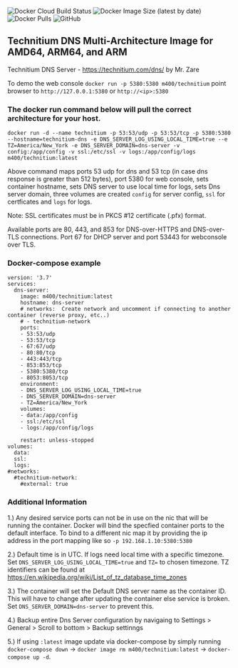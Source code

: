 ![Docker Cloud Build Status](https://img.shields.io/docker/cloud/build/m400/technitium?logo=docker&style=plastic)  ![Docker Image Size (latest by date)](https://img.shields.io/docker/image-size/m400/technitium?logo=docker&style=plastic)  ![Docker Pulls](https://img.shields.io/docker/pulls/m400/technitium?logo=docker&style=plastic)  ![GitHub](https://img.shields.io/github/license/hm400/technitium-docker-build?logo=github&style=plastic) 

## Technitium DNS Multi-Architecture Image for AMD64, ARM64, and ARM
Technitium DNS Server - https://technitium.com/dns/ by Mr. Zare

To demo the web console  `docker run -p 5380:5380 m400/technitium`  point browser to `http://127.0.0.1:5380` or `http://<ip>:5380`

### The docker run command below will pull the correct architecture for your host.

`docker run -d --name technitium -p 53:53/udp -p 53:53/tcp -p 5380:5380 --hostname=technitium-dns -e DNS_SERVER_LOG_USING_LOCAL_TIME=true --e TZ=America/New_York -e DNS_SERVER_DOMAIN=dns-server -v config:/app/config -v ssl:/etc/ssl -v logs:/app/config/logs m400/technitium:latest`

Above command maps ports 53 udp for dns and 53 tcp (in case dns response is greater than 512 bytes), port 5380 for web console, sets container hostname, sets DNS server to use local time for logs, sets Dns server domain,  three volumes are created `config` for server config, `ssl` for certficates and `logs` for logs.   

Note: SSL certificates must be in  PKCS #12 certificate (.pfx) format.

Available ports are 80, 443, and 853 for DNS-over-HTTPS and DNS-over-TLS connections. Port 67 for DHCP server and port 53443 for webconsole over TLS.

### Docker-compose example
```
version: '3.7'
services:
  dns-server:
    image: m400/technitium:latest
    hostname: dns-server
    # networks:  Create network and uncomment if connecting to another container (reverse proxy, etc..)
    # - technitium-network
    ports:
    - 53:53/udp
    - 53:53/tcp
    - 67:67/udp
    - 80:80/tcp
    - 443:443/tcp
    - 853:853/tcp
    - 5380:5380/tcp
    - 8053:8053/tcp 
    environment:
    - DNS_SERVER_LOG_USING_LOCAL_TIME=true
    - DNS_SERVER_DOMAIN=dns-server
    - TZ=America/New_York
    volumes:
    - data:/app/config
    - ssl:/etc/ssl
    - logs:/app/config/logs

    restart: unless-stopped
volumes:
  data:
  ssl:
  logs:
#networks:
  #technitium-network:
    #external: true
```

### Additional Information
1.) Any desired service ports can not be in use on the nic that will be running the container. Docker will bind the specfied container ports to the default interface. To bind to a different nic map it by providing the ip address in the port mapping like so  `-p 192.168.1.10:5380:5380` 

2.) Default time is in UTC. If logs need local time with a specific timezone. Set `DNS_SERVER_LOG_USING_LOCAL_TIME=true` and `TZ=` to chosen timezone. TZ identifiers can be found at https://en.wikipedia.org/wiki/List_of_tz_database_time_zones

3.) The container will set the Default DNS server name as the container ID. This will have to change after updating the container else service is broken. Set `DNS_SERVER_DOMAIN=dns-server` to prevent this.

4.) Backup entire Dns Server configuration by navigaing to Settings > General > Scroll to bottom > Backup settinngs

5.) If using `:latest` image update via docker-compose by simply running `docker-compose down` -> `docker image rm m400/technitium:latest` -> `docker-compose up -d`.
